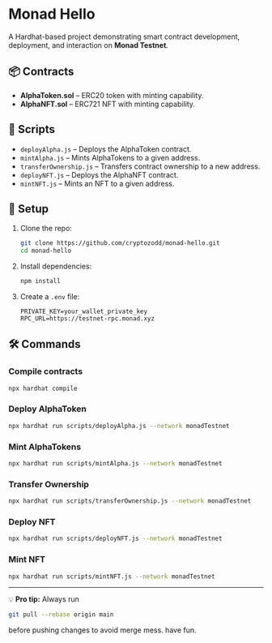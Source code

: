 # Monad Hello

A Hardhat-based project demonstrating smart contract development, deployment, and interaction on **Monad Testnet**.

## 📦 Contracts
- **AlphaToken.sol** – ERC20 token with minting capability.
- **AlphaNFT.sol** – ERC721 NFT with minting capability.

## 📜 Scripts
- `deployAlpha.js` – Deploys the AlphaToken contract.
- `mintAlpha.js` – Mints AlphaTokens to a given address.
- `transferOwnership.js` – Transfers contract ownership to a new address.
- `deployNFT.js` – Deploys the AlphaNFT contract.
- `mintNFT.js` – Mints an NFT to a given address.

## 🚀 Setup
1. Clone the repo:
   ```bash
   git clone https://github.com/cryptozodd/monad-hello.git
   cd monad-hello
   ```
2. Install dependencies:
   ```bash
   npm install
   ```
3. Create a `.env` file:
   ```env
   PRIVATE_KEY=your_wallet_private_key
   RPC_URL=https://testnet-rpc.monad.xyz
   ```

## 🛠 Commands

### Compile contracts
```bash
npx hardhat compile
```

### Deploy AlphaToken
```bash
npx hardhat run scripts/deployAlpha.js --network monadTestnet
```

### Mint AlphaTokens
```bash
npx hardhat run scripts/mintAlpha.js --network monadTestnet
```

### Transfer Ownership
```bash
npx hardhat run scripts/transferOwnership.js --network monadTestnet
```

### Deploy NFT
```bash
npx hardhat run scripts/deployNFT.js --network monadTestnet
```

### Mint NFT
```bash
npx hardhat run scripts/mintNFT.js --network monadTestnet
```

---

💡 **Pro tip:** Always run  
```bash
git pull --rebase origin main
```
before pushing changes to avoid merge mess.
have fun. 
 
